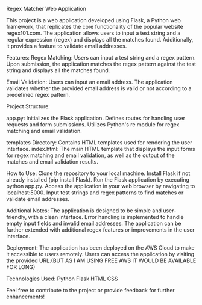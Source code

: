 Regex Matcher Web Application

This project is a web application developed using Flask, a Python web framework, that replicates the core functionality of the popular website regex101.com. 
The application allows users to input a test string and a regular expression (regex) and displays all the matches found. 
Additionally, it provides a feature to validate email addresses.

Features:
Regex Matching:
Users can input a test string and a regex pattern.
Upon submission, the application matches the regex pattern against the test string and displays all the matches found.

Email Validation:
Users can input an email address.
The application validates whether the provided email address is valid or not according to a predefined regex pattern.

Project Structure:

app.py:
Initializes the Flask application.
Defines routes for handling user requests and form submissions.
Utilizes Python's re module for regex matching and email validation.

templates Directory:
Contains HTML templates used for rendering the user interface.
index.html: The main HTML template that displays the input forms for regex matching and email validation, as well as the output of the matches and email validation results.

How to Use:
Clone the repository to your local machine.
Install Flask if not already installed (pip install Flask).
Run the Flask application by executing python app.py.
Access the application in your web browser by navigating to localhost:5000.
Input test strings and regex patterns to find matches or validate email addresses.

Additional Notes:
The application is designed to be simple and user-friendly, with a clean interface.
Error handling is implemented to handle empty input fields and invalid email addresses.
The application can be further extended with additional regex features or improvements in the user interface.

Deployment:
The application has been deployed on the AWS Cloud to make it accessible to users remotely. Users can access the application by visiting the provided URL.(BUT AS I AM USING FREE AWS IT WOULD BE AVAILABLE FOR LONG)

Technologies Used:
Python
Flask
HTML
CSS

Feel free to contribute to the project or provide feedback for further enhancements!
